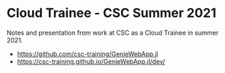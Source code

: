 # Cloud Trainee - CSC Summer 2021
Notes and presentation from work at CSC as a Cloud Trainee in summer 2021.

- https://github.com/csc-training/GenieWebApp.jl
- https://csc-training.github.io/GenieWebApp.jl/dev/
